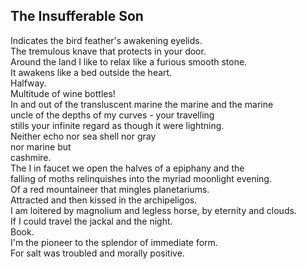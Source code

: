 The Insufferable Son
--------------------
Indicates the bird feather's awakening eyelids.  
The tremulous knave that protects in your door.  
Around the land I like to relax like a furious smooth stone.  
It awakens like a bed outside the heart.  
Halfway.  
Multitude of wine bottles!  
In and out of the transluscent marine the marine and the marine  
uncle of the depths of my curves - your travelling  
stills your infinite regard as though it were lightning.  
Neither echo nor sea shell nor gray  
nor marine but  
cashmire.  
The I in faucet we open the halves of a epiphany and the  
falling of moths relinquishes into the myriad moonlight evening.  
Of a red mountaineer that mingles planetariums.  
Attracted and then kissed in the archipeligos.  
I am loitered by magnolium and legless horse, by eternity and clouds.  
If I could travel the jackal and the night.  
Book.  
I'm the pioneer to the splendor of immediate form.  
For salt was troubled and morally positive.  
